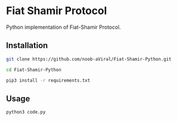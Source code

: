# Fiat Shamir Protocol
Python implementation of Fiat-Shamir Protocol.

## Installation
```bash
git clone https://github.com/noob-aViral/Fiat-Shamir-Python.git

cd Fiat-Shamir-Python

pip3 install -r requirements.txt
```

## Usage
```bash
python3 code.py
```
